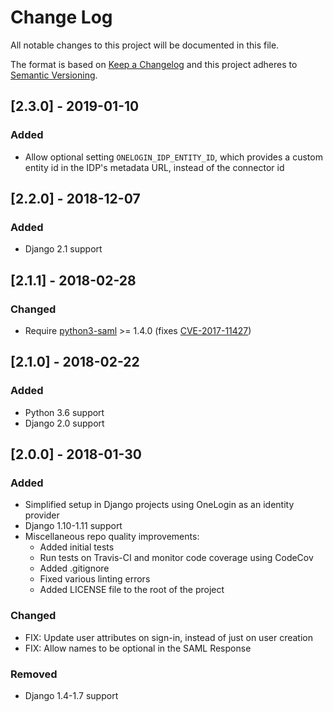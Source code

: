 # Change Log
All notable changes to this project will be documented in this file.

The format is based on [Keep a Changelog](http://keepachangelog.com/)
and this project adheres to [Semantic Versioning](http://semver.org/).

## [2.3.0] - 2019-01-10

### Added
- Allow optional setting `ONELOGIN_IDP_ENTITY_ID`, which provides a custom entity id in the IDP's metadata URL, instead of the connector id

## [2.2.0] - 2018-12-07

### Added
- Django 2.1 support

## [2.1.1] - 2018-02-28

### Changed
- Require [python3-saml](https://github.com/onelogin/python3-saml) >= 1.4.0 (fixes [CVE-2017-11427](https://cve.mitre.org/cgi-bin/cvename.cgi?name=CVE-2017-11427))

## [2.1.0] - 2018-02-22

### Added
- Python 3.6 support
- Django 2.0 support

## [2.0.0] - 2018-01-30

### Added
- Simplified setup in Django projects using OneLogin as an identity provider
- Django 1.10-1.11 support
- Miscellaneous repo quality improvements:
  - Added initial tests
  - Run tests on Travis-CI and monitor code coverage using CodeCov
  - Added .gitignore
  - Fixed various linting errors
  - Added LICENSE file to the root of the project

### Changed
- FIX: Update user attributes on sign-in, instead of just on user creation
- FIX: Allow names to be optional in the SAML Response

### Removed
- Django 1.4-1.7 support
